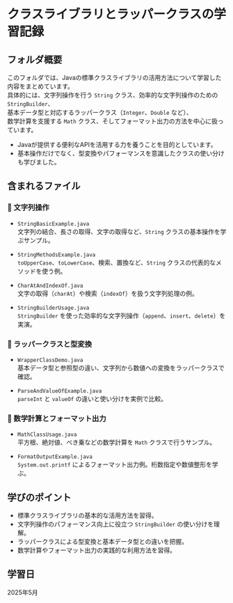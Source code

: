 # クラスライブラリとラッパークラスの学習記録

## フォルダ概要  

このフォルダでは、Javaの標準クラスライブラリの活用方法について学習した内容をまとめています。  
具体的には、文字列操作を行う `String` クラス、効率的な文字列操作のための `StringBuilder`、  
基本データ型と対応するラッパークラス（`Integer`、`Double` など）、  
数学計算を支援する `Math` クラス、そしてフォーマット出力の方法を中心に扱っています。  

- Javaが提供する便利なAPIを活用する力を養うことを目的としています。  
- 基本操作だけでなく、型変換やパフォーマンスを意識したクラスの使い分けも学びました。  

## 含まれるファイル

### 🔸 文字列操作
- `StringBasicExample.java`  
  文字列の結合、長さの取得、文字の取得など、`String` クラスの基本操作を学ぶサンプル。

- `StringMethodsExample.java`  
  `toUpperCase`、`toLowerCase`、検索、置換など、`String` クラスの代表的なメソッドを使う例。

- `CharAtAndIndexOf.java`  
  文字の取得（`charAt`）や検索（`indexOf`）を扱う文字列処理の例。

- `StringBuilderUsage.java`  
  `StringBuilder` を使った効率的な文字列操作（`append`、`insert`、`delete`）を実演。

### 🔸 ラッパークラスと型変換
- `WrapperClassDemo.java`  
  基本データ型と参照型の違い、文字列から数値への変換をラッパークラスで確認。

- `ParseAndValueOfExample.java`  
  `parseInt` と `valueOf` の違いと使い分けを実例で比較。

### 🔸 数学計算とフォーマット出力
- `MathClassUsage.java`  
  平方根、絶対値、べき乗などの数学計算を `Math` クラスで行うサンプル。

- `FormatOutputExample.java`  
  `System.out.printf` によるフォーマット出力例。桁数指定や数値整形を学ぶ。

## 学びのポイント
- 標準クラスライブラリの基本的な活用方法を習得。  
- 文字列操作のパフォーマンス向上に役立つ `StringBuilder` の使い分けを理解。  
- ラッパークラスによる型変換と基本データ型との違いを把握。  
- 数学計算やフォーマット出力の実践的な利用方法を習得。

## 学習日  
2025年5月